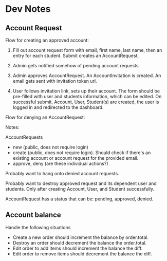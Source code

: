Dev Notes
=========

Account Request
---------------

Flow for creating an approved account:

1) Fill out account request form with email, first name, last name, then an
entry for each student. Submit creates an AccountRequest, 

2) Admin gets notified somehow of pending account requests.

3) Admin approves AccountRequest. An AccountInvitation is created. An email
gets sent with invitation token url.

4) User follows invitation link, sets up their account. The form should be 
pre-filled with user and students information, which can be edited. On 
successful submit, Account, User, Student(s) are created, the user is logged
in and redirected to the dashboard.

Flow for denying an AccountRequest:

Notes:

AccountRequests
  - new (public, does not require login)
  - create (public, does not require login). Should check if there's an 
    existing account or account request for the provided email.
  - approve, deny (are these individual actions?)

Probably want to hang onto denied account requests.

Probably want to destroy approved request and its dependent user and students.
Only after creating Account, User, and Student successfully.

AccountRequest has a status that can be: pending, approved, denied.

Account balance
---------------

Handle the following situations
  - Create a new order should increment the balance by order.total.
  - Destroy an order should decrement the balance the order.total.
  - Edit order to add items should increment the balance the diff.
  - Edit order to remove items should decrement the balance the diff.
 
